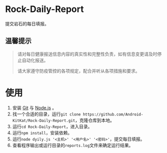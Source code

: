 # Rock-Daily-Report
提交岩石的每日填报。

## 温馨提示
> 请对每日健康报送信息内容的真实性和完整性负责，如有信息变更请及时停止自动化报送。
>
> 请大家遵守防疫管控的各项规定，配合并听从各项措施和要求。

# 使用
1. 安装 [Git](https://git-scm.com) 与 [Node.js](https://nodejs.org) 。
2. 找一个合适的目录，运行`git clone https://github.com/Android-KitKat/Rock-Daily-Report.git`，克隆仓库到本地。
3. 运行`cd Rock-Daily-Report`，进入目录。
4. 运行`npm install`，安装依赖。
5. 运行`node dyily.js '<主机>' '<用户名>' '<密码>'`，提交每日填报。
6. 查看程序输出或运行目录的`reports.log`文件来确定运行结果。
